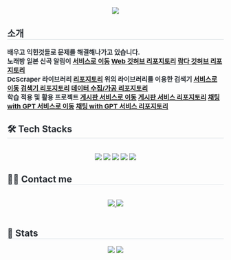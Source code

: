 <div align= "center">
    <img src="https://capsule-render.vercel.app/api?type=waving&color=91f48a&height=120&text=spiaminto's%20GitHub&animation=fadeIn&fontColor=4d4d4d&fontSize=50" />
</div>

<div style="text-align: left;"> 
    <h2 style="border-bottom: 1px solid #d8dee4; color: #282d33;"> 소개 </h2>  
    <div style="font-weight: 700; font-size: 15px; text-align: left; color: #282d33;"> 배우고 익힌것들로 문제를 해결해나가고 있습니다. </div>
    <div style="font-weight: 700; font-size: 15px; text-align: left; color: #282d33;"> 
        노래방 일본 신곡 알림이 
        <a href="https://jsongnoti.com">서비스로 이동</a>
        <a href="https://github.com/spiaminto/JsongNoti-web">Web 깃허브 리포지토리</a>
        <a href="https://github.com/spiaminto/JsongNoti-api">람다 깃허브 리포지토리</a>
    </div>
    <div style="font-weight: 700; font-size: 15px; text-align: left; color: #282d33;"> 
        DcScraper 라이브러리 
        <a href="https://github.com/spiaminto/DcScraper">리포지토리</a>
        위의 라이브러리를 이용한 검색기
        <a href="http://spia.ap-northeast-2.elasticbeanstalk.com/gitgallsearch">서비스로 이동</a>
        <a href="https://github.com/spiaminto/GitGallSearch">검색기 리포지토리</a>
        <a href="https://github.com/spiaminto/GitGallSearchBack">데이터 수집/가공 리포지토리</a>
    </div>
    <div style="font-weight: 700; font-size: 15px; text-align: left; color: #282d33;"> 
        학습 적용 및 활용 프로젝트  
        <a href="http://spia.ap-northeast-2.elasticbeanstalk.com/spiaboard/boards">게시판 서비스로 이동</a>
        <a href="https://github.com/spiaminto/boardJpa">게시판 서비스 리포지토리</a>
        <a href="http://spia.ap-northeast-2.elasticbeanstalk.com/spiachat/lobby">채팅 with GPT 서비스로 이동</a>
        <a href="https://github.com/spiaminto/spiaChat">채팅 with GPT 서비스 리포지토리</a>
    </div>

</div>

<div style="text-align: left;">
    <h2 style="border-bottom: 1px solid #d8dee4; color: #282d33;"> 🛠️ Tech Stacks </h2> <br> 
    <div  align= "center"> <img src="https://img.shields.io/badge/Amazon AWS-232F3E?style=flat-square&logo=Amazon AWS&logoColor=white">
        <img src="https://img.shields.io/badge/Java-007396?style=flat-square&logo=Java&logoColor=white">
        <img src="https://img.shields.io/badge/Spring Boot-6DB33F?style=flat-square&logo=Spring Boot&logoColor=white">
        <img src="https://img.shields.io/badge/MySQL-4479A1?style=flat-square&logo=MySQL&logoColor=white">
        <img src="https://img.shields.io/badge/Github-181717?style=flat-square&logo=Github&logoColor=white">
        <br/>
    </div>
</div>

<div style="text-align: left;">
    <h2 style="border-bottom: 1px solid #d8dee4; color: #282d33;"> 🧑‍💻 Contact me </h2> <br> 
    <div align= "center"> <a href=https://spiaminto.tistory.com/> <img src="https://img.shields.io/badge/Tistory-000000?style=flat-square&logo=Tistory&logoColor=white&link=https://spiaminto.tistory.com/"> </a>
         <a href=mailto:spiaminto@gmail.com> <img src="https://img.shields.io/badge/Gmail-EA4335?style=flat-square&logo=Gmail&logoColor=white&link=mailto:spiaminto@gmail.com"> </a>
          </div>  <br> 
    <div align= "center">  </div> 
</div>

<div style="text-align: left;"> 
    <h2 style="border-bottom: 1px solid #d8dee4; color: #282d33;"> 🏅 Stats </h2> 
    <div align= "center"> 
        <img src="https://github-readme-stats.vercel.app/api?username=spiaminto&bg_color=180,00000000,00000000&title_color=4d4d4d&text_color=4d4d4d"/>
        <img src="https://github-readme-stats.vercel.app/api/top-langs/?username=spiaminto&layout=compact&bg_color=180,00000000,00000000&title_color=4d4d4d&text_color=4d4d4d"/>
    </div> 
</div>
    